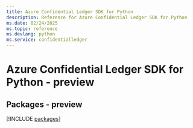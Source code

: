 ```yaml
---
title: Azure Confidential Ledger SDK for Python
description: Reference for Azure Confidential Ledger SDK for Python
ms.date: 02/24/2025
ms.topic: reference
ms.devlang: python
ms.service: confidentialledger
---
```

# Azure Confidential Ledger SDK for Python - preview
## Packages - preview
[!INCLUDE [packages](confidential-ledger-index.md)]